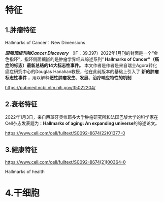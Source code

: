 # 特征

## 1.肿瘤特征

Hallmarks of Cancer：New Dimensions

***国际顶级刊物Cancer Discovery*** （IF：39.397）2022年1月刊的封面是一个“金色指环”，指环侧面镶嵌的是肿瘤学界经典综述系列“ **Hallmarks of Cancer”（癌症的标志）最新总结的14大标志性事件。** 本文作者是作者是来自瑞士Agora转化癌症研究中心的Douglas Hanahan教授，他在此前版本的基础上引入了 **新的肿瘤标志性事件** ，用以解释**恶性肿瘤发生、发展、治疗响应特性的机制**

https://pubmed.ncbi.nlm.nih.gov/35022204/

## 2.衰老特征

2022年1月3日，来自西班牙奥维耶多大学肿瘤研究所和法国巴黎大学的科学家在Cell杂志发表题为：**Hallmarks of aging: An expanding universe**的综述论文。

https://www.cell.com/cell/fulltext/S0092-8674(22)01377-0

## 3.健康特征

https://www.cell.com/cell/fulltext/S0092-8674(21)00364-0

Hallmarks of health

# 4.干细胞
